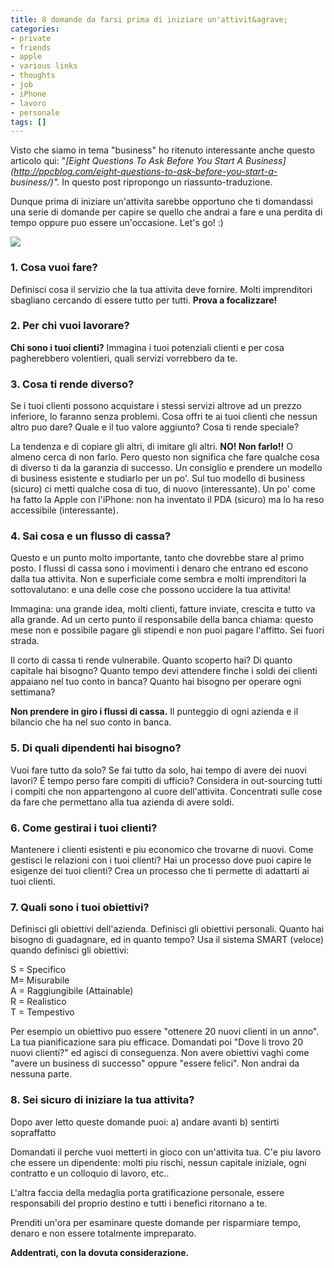 ```yaml
---
title: 8 domande da farsi prima di iniziare un'attivit&agrave;
categories:
- private
- friends
- apple
- various links
- thoughts
- job
- iPhone
- lavoro
- personale
tags: []
---
```

Visto che siamo in tema "business" ho ritenuto interessante anche questo
articolo qui: "_[Eight Questions To Ask Before You Start A
Business](http://ppcblog.com/eight-questions-to-ask-before-you-start-a-
business/)"._ In questo post ripropongo un riassunto-traduzione.

Dunque prima di iniziare un'attivita sarebbe opportuno che ti domandassi una
serie di domande per capire se quello che andrai a fare e una perdita di tempo
oppure puo essere un'occasione. Let's go! :)

[![]({{site.url}}/images/startup.jpg)]({{site.url}}/images/startup.jpg)

### 1\. Cosa vuoi fare?

  
Definisci cosa il servizio che la tua attivita deve fornire. Molti
imprenditori sbagliano cercando di essere tutto per tutti. **Prova a
focalizzare!**

### 2\. Per chi vuoi lavorare?

  
**Chi sono i tuoi clienti?** Immagina i tuoi potenziali clienti e per cosa pagherebbero volentieri, quali servizi vorrebbero da te.

### 3\. Cosa ti rende diverso?

  
Se i tuoi clienti possono acquistare i stessi servizi altrove ad un prezzo
inferiore, lo faranno senza problemi. Cosa offri te ai tuoi clienti che nessun
altro puo dare? Quale e il tuo valore aggiunto? Cosa ti rende speciale?

La tendenza e di copiare gli altri, di imitare gli altri. **NO! Non farlo!!**
O almeno cerca di non farlo. Pero questo non significa che fare qualche cosa
di diverso ti da la garanzia di successo. Un consiglio e prendere un modello
di business esistente e studiarlo per un po'. Sul tuo modello di business
(sicuro) ci metti qualche cosa di tuo, di nuovo (interessante). Un po' come ha
fatto la Apple con l'iPhone: non ha inventato il PDA (sicuro) ma lo ha reso
accessibile (interessante).

### 4\. Sai cosa e un flusso di cassa?

  
Questo e un punto molto importante, tanto che dovrebbe stare al primo posto. I
flussi di cassa sono i movimenti i denaro che entrano ed escono dalla tua
attivita. Non e superficiale come sembra e molti imprenditori la
sottovalutano: e una delle cose che possono uccidere la tua attivita!

Immagina: una grande idea, molti clienti, fatture inviate, crescita e tutto va
alla grande. Ad un certo punto il responsabile della banca chiama: questo mese
non e possibile pagare gli stipendi e non puoi pagare l'affitto. Sei fuori
strada.

Il corto di cassa ti rende vulnerabile. Quanto scoperto hai? Di quanto
capitale hai bisogno? Quanto tempo devi attendere finche i soldi dei clienti
appaiano nel tuo conto in banca? Quanto hai bisogno per operare ogni
settimana?

**Non prendere in giro i flussi di cassa.** Il punteggio di ogni azienda e il bilancio che ha nel suo conto in banca.

### 5\. Di quali dipendenti hai bisogno?

  
Vuoi fare tutto da solo? Se fai tutto da solo, hai tempo di avere dei nuovi
lavori? É tempo perso fare compiti di ufficio? Considera in out-sourcing tutti
i  compiti che non appartengono al cuore dell'attivita. Concentrati sulle cose
da fare che permettano alla tua azienda di avere soldi.

### 6\. Come gestirai i tuoi clienti?

  
Mantenere i clienti esistenti e piu economico che trovarne di nuovi. Come
gestisci le relazioni con i tuoi clienti? Hai un processo dove puoi capire le
esigenze dei tuoi clienti? Crea un processo che ti permette di adattarti ai
tuoi clienti.

### 7\. Quali sono i tuoi obiettivi?

  
Definisci gli obiettivi dell'azienda. Definisci gli obiettivi personali.
Quanto hai bisogno di guadagnare, ed in quanto tempo? Usa il sistema SMART
(veloce) quando definisci gli obiettivi:

S = Specifico  
M= Misurabile  
A = Raggiungibile (Attainable)  
R = Realistico  
T = Tempestivo

Per esempio un obiettivo puo essere "ottenere 20 nuovi clienti in un anno". La
tua pianificazione sara piu efficace. Domandati poi "Dove li trovo 20 nuovi
clienti?" ed agisci di conseguenza. Non avere obiettivi vaghi come "avere un
business di successo" oppure "essere felici". Non andrai da nessuna parte.

### 8\. Sei sicuro di iniziare la tua attivita?

  
Dopo aver letto queste domande puoi: a) andare avanti b) sentirti sopraffatto

Domandati il perche vuoi metterti in gioco con un'attivita tua. C'e piu lavoro
che essere un dipendente: molti piu rischi, nessun capitale iniziale, ogni
contratto e un colloquio di lavoro, etc..

L'altra faccia della medaglia porta gratificazione personale, essere
responsabili del proprio destino e tutti i benefici ritornano a te.

Prenditi un'ora per esaminare queste domande per risparmiare tempo, denaro e
non essere totalmente impreparato.

**Addentrati, con la dovuta considerazione.**

